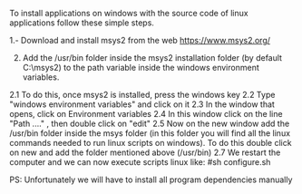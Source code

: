 To install applications on windows with the source code of linux applications follow these simple steps.

1.- Download and install msys2 from the web https://www.msys2.org/

2. Add the /usr/bin folder inside the msys2 installation folder (by default C:\msys2) to the path variable inside the windows environment variables.

2.1 To do this, once msys2 is installed, press the windows key
2.2 Type "windows environment variables" and click on it
2.3 In the window that opens, click on Environment variables
2.4 In this window click on the line "Path ...." , then double click on "edit"
2.5 Now on the new window add the /usr/bin folder inside the msys folder (in this folder you will find all the linux commands needed to run linux scripts on windows). To do this double click on new and add the folder mentioned above (/usr/bin)
2.7 We restart the computer and we can now execute scripts linux like:
#sh configure.sh

PS: Unfortunately we will have to install all program dependencies manually
